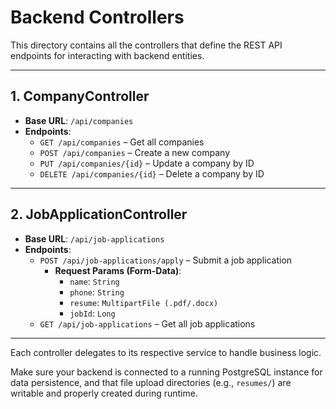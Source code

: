 # Backend Controllers

This directory contains all the controllers that define the REST API endpoints for interacting with backend entities.

---

## 1. CompanyController

- **Base URL**: `/api/companies`
- **Endpoints**:
    - `GET /api/companies` – Get all companies
    - `POST /api/companies` – Create a new company
    - `PUT /api/companies/{id}` – Update a company by ID
    - `DELETE /api/companies/{id}` – Delete a company by ID

---

## 2. JobApplicationController

- **Base URL**: `/api/job-applications`
- **Endpoints**:
    - `POST /api/job-applications/apply` – Submit a job application
        - **Request Params (Form-Data)**:
            - `name`: `String`
            - `phone`: `String`
            - `resume`: `MultipartFile (.pdf/.docx)`
            - `jobId`: `Long`
    - `GET /api/job-applications` – Get all job applications

---

Each controller delegates to its respective service to handle business logic.

Make sure your backend is connected to a running PostgreSQL instance for data persistence, and that file upload directories (e.g., `resumes/`) are writable and properly created during runtime.
